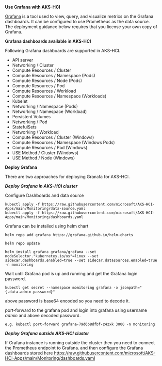 **Use Grafana with AKS-HCI**

[Grafana](https://github.com/grafana/grafana) is a tool used to view, query, and visualize metrics on the Grafana dashboards. It can be configured to use Prometheus as the data source. The deployment guidance below requires that you license your own copy of Grafana.
 

**Grafana dashboards available in AKS-HCI**

Following Grafana dashboards are supported in AKS-HCI.

- API server
- Networking / Cluster
- Compute Resources / Cluster
- Compute Resources / Namespace (Pods)
- Compute Resources / Node (Pods)
- Compute Resources / Pod
- Compute Resources / Workload
- Compute Resources / Namespace (Workloads)
- Kubelet
- Networking / Namespace (Pods)
- Networking / Namespace (Workload)
- Persistent Volumes
- Networking / Pod
- StatefulSets
- Networking / Workload
- Compute Resources / Cluster (Windows)
- Compute Resources / Namespace (Windows Pods)
- Compute Resources / Pod (Windows)
- USE Method / Cluster (Windows)
- USE Method / Node (Windows)



**Deploy Grafana**

There are two approaches for deploying Granafa for AKS-HCI.

 

***Deploy Grafana in AKS-HCI cluster***

Configure Dashboards and data source
```
kubectl apply -f https://raw.githubusercontent.com/microsoft/AKS-HCI-Apps/main/Monitoring/data-source.yaml
kubectl apply -f https://raw.githubusercontent.com/microsoft/AKS-HCI-Apps/main/Monitoring/dashboards.yaml
```
Grafana can be installed using helm chart

```
helm repo add grafana https://grafana.github.io/helm-charts

helm repo update

helm install grafana grafana/grafana --set nodeSelector."kubernetes.io/os"=linux --set sidecar.dashboards.enabled=true --set sidecar.datasources.enabled=true -n monitoring
```
Wait until Grafana pod is up and running and get the Grafana login password.
```
kubectl get secret --namespace monitoring grafana -o jsonpath="{.data.admin-password}"
```
above password is base64 encoded so you need to decode it.

port-forward to the grafana pod and login into grafana using username *admin* and above decoded password.
```
e.g. kubectl port-forward grafana-79d6b8dfbf-z4zxk 3000 -n monitoring
```
 

***Deploy Grafana outside AKS-HCI cluster***

If Grafana instance is running outside the cluster then you need to connect the Prometheus endpoint to Grafana.
and then configure the Grafana dashboards stored here https://raw.githubusercontent.com/microsoft/AKS-HCI-Apps/main/Monitoring/dashboards.yaml
